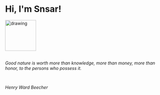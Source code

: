 <h1>Hi, I'm Snsar!</h1> <img src="https://acegif.com/wp-content/uploads/2021/4fh5wi/pepefrg-21.gif" alt="drawing"  height = "100"/> <br> <br> <p><i>Good nature is worth more than knowledge, more than money, more than honor, to the persons who possess it.</i></p> <br> <p><i>Henry Ward Beecher</i></p>